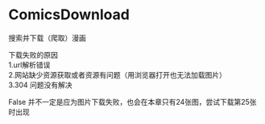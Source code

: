 # ComicsDownload
搜索并下载（爬取）漫画
  
  
下载失败的原因  
1.url解析错误  
2.网站缺少资源获取或者资源有问题（用浏览器打开也无法加载图片）  
3.304 问题没有解决  

False 并不一定是应为图片下载失败，也会在本章只有24张图，尝试下载第25张时出现
